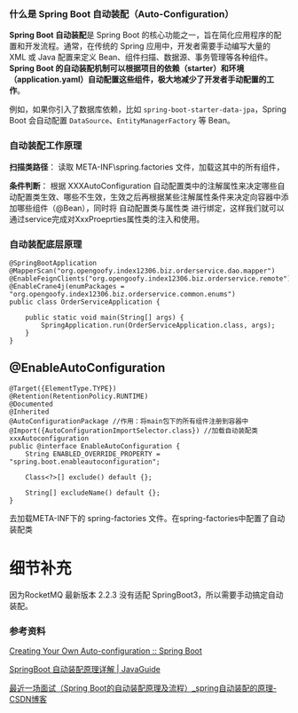 ### 什么是 Spring Boot 自动装配（Auto-Configuration）

**Spring Boot 自动装配**是 Spring Boot 的核心功能之一，旨在简化应用程序的配置和开发流程。通常，在传统的 Spring 应用中，开发者需要手动编写大量的 XML 或 Java 配置来定义 Bean、组件扫描、数据源、事务管理等各种组件。**Spring Boot 的自动装配机制可以根据项目的依赖（starter）和环境（application.yaml）自动配置这些组件，极大地减少了开发者手动配置的工作**。



例如，如果你引入了数据库依赖，比如 `spring-boot-starter-data-jpa`，Spring Boot 会自动配置 `DataSource`、`EntityManagerFactory` 等 Bean。



### 自动装配工作原理

**扫描类路径**： 读取 META-INF\spring.factories 文件，加载这其中的所有组件，

**条件判断**： 根据 XXXAutoConfiguration 自动配置类中的注解属性来决定哪些自动配置类生效、哪些不生效，生效之后再根据某些注解属性条件来决定向容器中添加哪些组件（@Bean），同时将 自动配置类与属性类 进行绑定，这样我们就可以通过service完成对XxxProeprties属性类的注入和使用。



### 自动装配底层原理

```
@SpringBootApplication
@MapperScan("org.opengoofy.index12306.biz.orderservice.dao.mapper")
@EnableFeignClients("org.opengoofy.index12306.biz.orderservice.remote")
@EnableCrane4j(enumPackages = "org.opengoofy.index12306.biz.orderservice.common.enums")
public class OrderServiceApplication {

    public static void main(String[] args) {
        SpringApplication.run(OrderServiceApplication.class, args);
    }
}
```



## @EnableAutoConfiguration

```
@Target({ElementType.TYPE})
@Retention(RetentionPolicy.RUNTIME)
@Documented
@Inherited
@AutoConfigurationPackage //作用：将main包下的所有组件注册到容器中
@Import({AutoConfigurationImportSelector.class}) //加载自动装配类 xxxAutoconfiguration
public @interface EnableAutoConfiguration {
    String ENABLED_OVERRIDE_PROPERTY = "spring.boot.enableautoconfiguration";

    Class<?>[] exclude() default {};

    String[] excludeName() default {};
}
```



去加载META-INF下的 spring-factories 文件。在spring-factories中配置了自动装配类





# 细节补充

因为RocketMQ 最新版本 2.2.3 没有适配 SpringBoot3，所以需要手动搞定自动装配。





### 参考资料

[Creating Your Own Auto-configuration :: Spring Boot](https://docs.spring.io/spring-boot/reference/features/developing-auto-configuration.html#features.developing-auto-configuration.understanding-auto-configured-beans)

[SpringBoot 自动装配原理详解 | JavaGuide](https://javaguide.cn/system-design/framework/spring/spring-boot-auto-assembly-principles.html#如何实现一个-starter)

[最近一场面试（Spring Boot的自动装配原理及流程）_spring自动装配的原理-CSDN博客](https://blog.csdn.net/weixin_45764765/article/details/110250531)